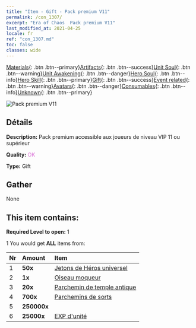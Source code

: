 ```yaml
---
title: "Item - Gift - Pack premium V11"
permalink: /con_1307/
excerpt: "Era of Chaos  Pack premium V11"
last_modified_at: 2021-04-25
locale: fr
ref: "con_1307.md"
toc: false
classes: wide
---
```

 [Materials](/ItemsFR/){: .btn .btn--primary}[Artifacts](/ItemsFR/Artifacts/){: .btn .btn--success}[Unit Soul](/ItemsFR/UnitSoul/){: .btn .btn--warning}[Unit Awakening](/ItemsFR/UnitAwakening/){: .btn .btn--danger}[Hero Soul](/ItemsFR/HeroSoul/){: .btn .btn--info}[Hero Skill](/ItemsFR/HeroSkill/){: .btn .btn--primary}[Gift](/ItemsFR/Gift/){: .btn .btn--success}[Event related](/ItemsFR/Events/){: .btn .btn--warning}[Avatars](/ItemsFR/Avatars/){: .btn .btn--danger}[Consumables](/ItemsFR/Consumables/){: .btn .btn--info}[Unknown](/ItemsFR/Unknown/){: .btn .btn--primary}

 ![Pack premium V11](/images/t/i_905011.png)

## Détails
 **Description:** Pack premium accessible aux joueurs de niveau VIP 11 ou supérieur

 **Quality:** <span style="color: #DA70D6">OK</span>

 **Type:** Gift

## Gather

  None

## This item contains:

 **Required Level to open:** 1

 1 You would get **ALL** items  from:

  | Nr | Amount |     Item    |
  |:---|:-------|:------------|
  | 1 |  **50x** | [Jetons de Héros universel](/ItemsFR/her_358/) |  | 
  | 2 |  **1x** | [Oiseau moqueur](/ItemsFR/art_132/) |  | 
  | 3 |  **20x** | [Parchemin de temple antique](/ItemsFR/con_697/) |  | 
  | 4 |  **700x** | [Parchemins de sorts](/ItemsFR/con_694/) |  | 
  | 5 |  **250000x** | <i class="fas fa-coins"/> |  | 
  | 6 |  **25000x** | [EXP d'unité](/ItemsFR/con_902/) |  | 
